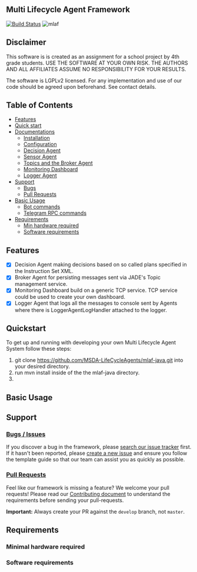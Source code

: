 ## Multi Lifecycle Agent Framework
[![Build Status](https://travis-ci.org/MSDA-LifeCycleAgents/mlaf-java.svg?branch=develop)](https://travis-ci.org/MSDA-LifeCycleAgents/mlaf-java)
![mlaf](https://github.com/MSDA-LifeCycleAgents/mlaf-java/tree/feature/readme/docs/images/wink-ecosystem.gif)


## Disclaimer
This software is is created as an assignment for a school project by 4th grade students. USE THE SOFTWARE AT YOUR OWN RISK. THE AUTHORS AND ALL AFFILIATES ASSUME NO RESPONSIBILITY FOR YOUR RESULTS.

The software is LGPLv2 licensed. For any implementation and use of our code should be agreed upon beforehand. See contact details.
## Table of Contents
- [Features](#features)
- [Quick start](#quickstart)
- [Documentations](https://github.com/MSDA-LifeCycleAgents/mlaf-java/tree/feature/readme/docs/index.md)
   - [Installation](https://github.com/MSDA-LifeCycleAgents/mlaf-java/tree/feature/readme/docs/installation.md)
   - [Configuration](https://github.com/MSDA-LifeCycleAgents/mlaf-java/tree/feature/readme/docs/configuration.md)
   - [Decision Agent](https://github.com/MSDA-LifeCycleAgents/mlaf-java/tree/feature/readme/docs/decisionagent.md)
   - [Sensor Agent](https://github.com/MSDA-LifeCycleAgents/mlaf-java/tree/feature/readme/docs/sensoragent.md)
   - [Topics and the Broker Agent](https://github.com/MSDA-LifeCycleAgents/mlaf-java/tree/feature/readme/docs/brokeragent.md)
   - [Monitoring Dashboard](https://github.com/MSDA-LifeCycleAgents/mlaf-java/tree/feature/readme/docs/monitoring.md)
   - [Logger Agent](https://github.com/MSDA-LifeCycleAgents/mlaf-java/tree/feature/readme/docs/loggeragent.md)
- [Support](#support)
   - [Bugs](#bugs--issues)
   - [Pull Requests](#pull-requests)
- [Basic Usage](#basic-usage)
  - [Bot commands](#bot-commands)
  - [Telegram RPC commands](#telegram-rpc-commands)
- [Requirements](#requirements)
    - [Min hardware required](#minimal-hardware-required)
    - [Software requirements](#software-requirements)

## Features
- [x] Decision Agent making decisions based on so called plans specified in the Instruction Set XML.
- [x] Broker Agent for persisting messages sent via JADE's Topic management service.
- [x] Monitoring Dashboard build on a generic TCP service. TCP service could be used to create your own dashboard.
- [x] Logger Agent that logs all the messages to console sent by Agents where there is LoggerAgentLogHandler attached to the logger.

## Quickstart
To get up and running with developing your own Multi Lifecycle Agent System follow these steps:
1. git clone https://github.com/MSDA-LifeCycleAgents/mlaf-java.git into your desired directory.
2. run mvn install inside of the the mlaf-java directory.
3. 

## Basic Usage

## Support
### [Bugs / Issues](https://github.com/MSDA-LifeCycleAgents/mlaf-java/issues)
If you discover a bug in the framework, please 
[search our issue tracker](https://github.com/MSDA-LifeCycleAgents/mlaf-java/issues) 
first. If it hasn't been reported, please 
[create a new issue](https://github.com/MSDA-LifeCycleAgents/mlaf-java/issues/new) and 
ensure you follow the template guide so that our team can assist you as 
quickly as possible.
### [Pull Requests](https://github.com/MSDA-LifeCycleAgents/mlaf-java/pulls)
Feel like our framework is missing a feature? We welcome your pull requests! 
Please read our [Contributing document](https://github.com/MSDA-LifeCycleAgents/mlaf-java/tree/feature/readme/docs/contributing.md)
to understand the requirements before sending your pull-requests. 

**Important:** Always create your PR against the `develop` branch, not 
`master`.

## Requirements

### Minimal hardware required

### Software requirements
